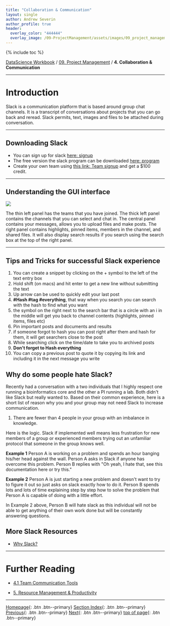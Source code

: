 ```yaml
---
title: "Collaboration & Communication"
layout: single
author: Andrew Severin
author_profile: true
header:
  overlay_color: "444444"
  overlay_image: /09-ProjectManagement/assets/images/09_project_management_banner.png
---
```


{% include toc %}

[DataScience Workbook](https://datascience.101workbook.org/) / [09. Project Management](../00-ProjectManagement-LandingPage.md) / **4. Collaboration & Communication**

---


# Introduction

Slack is a communication platform that is based around group chat channels.  It is a transcript of conversations about projects that you can go back and reread.  Slack permits, text, images and files to be attached during conversation.


---
## Downloading Slack

* You can sign up for slack [here: signup](https://slack.com/get-started)
* The free version the slack program can be downloaded [here: program](https://slack.com/downloads/)
* Create your own team using [this link: Team signup](https://slack.com/r/0mklqxar-0tnh0jhj) and get a $100 credit.

---
## Understanding the GUI interface

![](https://raw.githubusercontent.com/ISUgenomics/bioinformatics-workbook/Andrew6/Appendix/assets/SlackOverview.png)

The thin left panel has the teams that you have joined.  The thick left panel contains the channels that you can select and chat in.  The central panel contains your messages, allows you to upload files and make posts.  The right panel contains highlights, pinned items, members in the channel, and shared files.  It will also display search results if you search using the search box at the top of the right panel.

---

## Tips and Tricks for successful Slack experience


1. You can create a snippet by clicking on the + symbol to the left of the text entry box  
2. Hold shift (on macs) and hit enter to get a new line without submitting the text
3. Up arrow can be used to quickly edit your last post
4. **#Hash #tag #everything**, that way when you search you can search with the hash to find what you want
5. the symbol on the right next to the search bar that is a circle with an i in the middle will get you back to channel contents (highlights, pinned items, files etc)
6. Pin important posts and documents and results
8. if someone forgot to hash you can post right after them and hash for them, it will get searchers close to the post
9. While searching click on the time/date to take you to archived posts
10. **Don't forget to Hash everything**
11. You can copy a previous post to quote it by copying its link and including it in the next message you write


## Why do some people hate Slack?

Recently had a conversation with a two individuals that I highly respect one running a bioinformatics core and the other a PI running a lab.  Both didn't like Slack but really wanted to.  Based on their common experience, here is a short list of reason why you and your group may not need Slack to increase communication.

1. There are fewer than 4 people in your group with an imbalance in knowledge.

Here is the logic.  Slack if implemented well means less frustration for new members of a group or experienced members trying out an unfamiliar protocol that someone in the group knows well.  

**Example 1**
Person A is working on a problem and spends an hour banging his/her head against the wall.  Person A asks in Slack if anyone has overcome this problem.  Person B replies with "Oh yeah, I hate that, see this documentation here or try this."

**Example 2**
Person A is just starting a new problem and doesn't want to try to figure it out so just asks on slack exactly how to do it.  Person B spends lots and lots of time explaining step by step how to solve the problem that Person A is capable of doing with a little effort.

In Example 2 above, Person B will hate slack as this individual will not be able to get anything of their own work done but will be constantly answering questions.


## More Slack Resources

* [Why Slack?](https://slack.com/features)



___
# Further Reading
* [4.1 Team Communication Tools](01-team-communication-tools)

* [5. Resource Management & Productivity](../04-PRODUCTIVITY/00-resources-productivity)

___

[Homepage](../../index.md){: .btn  .btn--primary}
[Section Index](../00-ProjectManagement-LandingPage){: .btn  .btn--primary}
[Previous](../02-DOCUMENTATION/02-intro-to-markdown){: .btn  .btn--primary}
[Next](01-team-communication-tools){: .btn  .btn--primary}
[top of page](#introduction){: .btn  .btn--primary}

